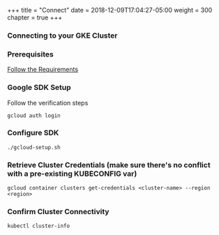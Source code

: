 +++
title = "Connect"
date = 2018-12-09T17:04:27-05:00
weight = 300
chapter = true
+++

### Connecting to your GKE Cluster ###


### Prerequisites ###

[Follow the Requirements](/docker-k8s-presentation/introduction/requirements)

### Google SDK Setup ###
Follow the verification steps
```
gcloud auth login
```

### Configure SDK ###
```
./gcloud-setup.sh
```

### Retrieve Cluster Credentials (make sure there's no conflict with a pre-existing KUBECONFIG var) ###
```
gcloud container clusters get-credentials <cluster-name> --region <region>
```

### Confirm Cluster Connectivity ###
```
kubectl cluster-info
```
